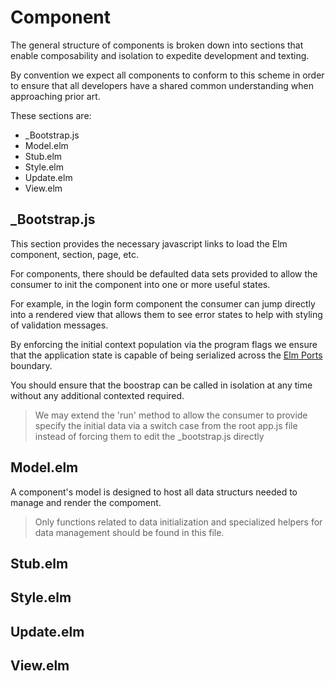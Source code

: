 Component
=========

The general structure of components is broken down into sections that enable composability and isolation to expedite development and texting.

By convention we expect all components to conform to this scheme in order to ensure that all developers have a shared common understanding when approaching prior art.

These sections are:
- _Bootstrap.js
- Model.elm
- Stub.elm
- Style.elm
- Update.elm
- View.elm

_Bootstrap.js
-------------

This section provides the necessary javascript links to load the Elm component, section, page, etc.

For components, there should be defaulted data sets provided to allow the consumer to init the component into one or more useful states.

For example, in the login form component the consumer can jump directly into a rendered view that allows them to see error states to help with styling of validation messages.

By enforcing the initial context population via the program flags we ensure that the application state is capable of being serialized across the [Elm Ports](http://elm-lang.org:1234/guide/interop) boundary.

You should ensure that the boostrap can be called in isolation at any time without any additional contexted required.

> We may extend the 'run' method to allow the consumer to provide specify the initial data via a switch case from the root app.js file instead of forcing them to edit the _bootstrap.js directly

Model.elm
---------

A component's model is designed to host all data structurs needed to manage and render the compoment.

> Only functions related to data initialization and specialized helpers for data management should be found in this file.

Stub.elm
--------

Style.elm
---------

Update.elm
----------

View.elm
--------
